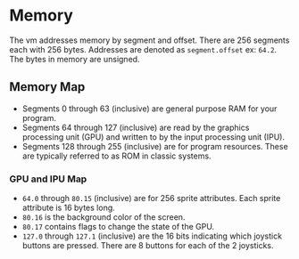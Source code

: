 # Memory

The vm addresses memory by segment and offset. There are 256 segments each with 256 bytes. Addresses are denoted as `segment.offset` ex: `64.2`. The bytes in memory are unsigned.

## Memory Map
- Segments 0 through 63 (inclusive) are general purpose RAM for your program.
- Segments 64 through 127 (inclusive) are read by the graphics processing unit (GPU) and written to by the input processing unit (IPU).
- Segments 128 through 255 (inclusive) are for program resources. These are typically referred to as ROM in classic systems.

### GPU and IPU Map
- `64.0` through `80.15` (inclusive) are for 256 sprite attributes. Each sprite attribute is 16 bytes long.
- `80.16` is the background color of the screen.
- `80.17` contains flags to change the state of the GPU.
- `127.0` through `127.1` (inclusive) are the 16 bits indicating which joystick buttons are pressed. There are 8 buttons for each of the 2 joysticks.
